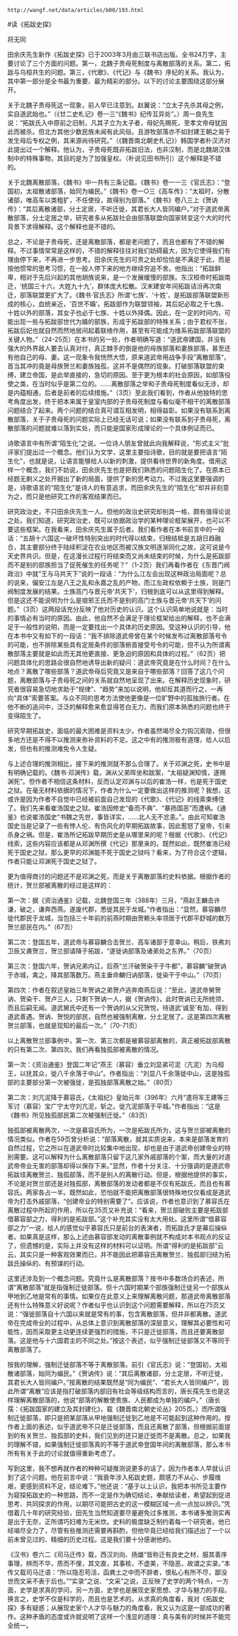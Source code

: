 `http://wangf.net/data/articles/b00/193.html`

#读《拓跋史探》

将无同

田余庆先生新作《拓跋史探》已于2003年3月由三联书店出版。全书24万字，主要讨论了三个方面的问题。第一，北魏子贵母死制度与离散部落的关系。第二，拓跋与乌桓共生的问题。第三，《代歌》、《代记》与《魏书》序纪的关系。我认为，其中第一部分是全书最为重要、最为精彩的部分。以下的讨论主要围绕这部分展开。

关于北魏子贵母死这一现象，前人早已注意到。赵翼说：“立太子先杀其母之例，实自道武始也。”（《廿二史札记》卷一三“《魏书》纪传互异处”。）周一良先生说：“拓跋氏入中原前之旧制，凡其子立为太子者，母妃先赐死，至孝文帝母犹因此而被杀。但北方其他少数民族未闻有此风俗。且游牧部落亦不如封建王朝之易于发生母后专权之例，其来源尚待研究。”（《魏晋南北朝史札记》）韩国学者朴汉济对此提出过一个解释。他认为，子贵母死既非拓跋旧法，也非汉制，而是北魏胡汉体制中的特殊事物，其目的是为了加强皇权。（朴说见田书所引）这个解释是不错的。

关于北魏离散部落，《魏书》中一共有三条记载。《魏书》卷一一三《官氏志》：“登国初，太祖散诸部落，始同为编民。”《魏书》卷一○三《高车传》：“太祖时，分散诸部，唯高车以类粗犷，不任使役，故得别为部落。”《魏书》卷八三上《贺讷传》：“其后离散诸部，分土定居，不听迁徙，其君长大人皆同编户。”对于道武帝离散部落，分土定居之举，研究者多从拓跋社会由部落联盟向国家转变这个大的时代背景下求得解释。这个解释也是不错的。

总之，不论是子贵母死，还是离散部落，都是老问题了，而且也都有了不错的解释。不过事情常常是这样的，不错的解释往往对我们妨碍最大，因为它使得我们有理由停下来，不再进一步思考。田余庆先生的可贵之处却恰恰是不满足于此，而是按他惯常的思考习惯，在一般人停下来的地方继续穷追不舍。他指出：“拓跋鲜卑，相对于先后兴起的其他胡族说来，是一个发展缓慢的部族。东汉桓帝时拓跋南迁，‘统国三十六，大姓九十九’，群体庞大松散。汉末建安年间拓跋诘汾再次南迁，部落联盟更扩大了。《魏书·官氏志》所谓‘七族’、‘十姓’，是拓跋部落联盟新形成的核心，血统亲近，‘百世不婚’。拓跋部作为联盟领袖，其后妃必取之于七族、十姓以外的部落，其女子也必于七族、十姓以外择偶。因此，在一定的时间内，可能出现一些与拓跋部世代为婚的部族，形成于拓跋部的特殊关系；由于君权不张，拓跋后妃也就自然而然地居间起着联络作用，甚至有可能成为维系拓跋部落联盟的关键人物。”（24-25页）在本书的另一处，作者明确写道：“道武帝建国，并没有强大的外界敌人要去认真对付，真正棘手的倒是他的母族部落和妻族部落，甚至还有他自己的母、妻。这一现象令我恍然大悟，原来道武帝用战争手段”离散部落“，首当其冲的竟是母族贺兰和妻族独孤，这并不是偶然的现象。打破部落联盟的束缚，建立帝国，是此举直接的，急切的原因。至于更为根本的社会原因，如部落役使之类，在当时似乎是第二位的。……离散部落之举和子贵母死制度看似无涉，却是内蕴相通，后者是前者的后续措施。”（3页）至此我们看到，作者从他独特的思考角度出发，终于把本来属于皇室内部的子贵母死制度与看似毫不相干的离散部落问题结合了起来。两个问题的结合真可谓互相发明，相得益彰。如果没有联系到离散部落，关于子贵母死的问题实际上已经无话可说；如果没有联系到子贵母死，离散部落的问题就难以落到实处，而只能是国家形成理论的一个具体例证而已。

诗歌语言中有所谓“陌生化”之说。一位诗人朋友曾就此向我解释说，“形式主义”批评家们提出过一个概念。他们认为文学，这里主要指诗歌，目的就是要把语言“陌生化”，也就是说，让语言能够给人以新的刺激，提供看待世界的新角度。借用这样一个概念，我们不妨说，田余庆先生也是把我们熟悉的问题陌生化了。在原本已经题无剩义之处开掘出了新的局面，提供了新的思考动力。不过我这里要强调的是，诗歌语言的“陌生化”是诗人的有意追求，而田余庆先生的“陌生化”却并非刻意为之，而只是他研究工作的客观结果而已。

研究政治史，不只田余庆先生一人。但他的政治史研究却别具一格，颇有值得论说之处。我们知道，研究政治史，既可以依据政治学的某种理论框架展开，也可以不要这些框架。在我看来，田余庆先生属于后者。我们看作者在本书前言中的一段话：“五胡十六国这一破坏性特别突出的时代得以结束，归根结柢是五胡日趋融合，其主要部分终于陆续积淀在农业地区而被汉族文明逐渐同化之故，这可说是今天史界共识。但是，在这漫长过程行将结束而又尚未结束的时候，为什么是拓跋部而不是别的部族担当了促死催生的任务呢？”（1-2页）我们再看作者在《东晋门阀政治》中就“王与马共天下”说的一段话：“为什么江左会出现这种政治局面呢？总的说来，偏安江左是八王之乱和永嘉之乱的产物，而江左政权依赖于士族，则是门阀制度发展的结果。士族高门与晋元帝‘共天下’，归根到底可以从这里得到解释。但是这还不能说明为什么是琅邪王氏而不是别的高门士族与晋元帝‘共天下’的问题。”（3页）这两段话充分反映了他对历史的认识。这个认识简单地说就是：当时的事情必有当时的原因。由此，他自然不会满足于理论框架给出的解释，也不会满足于一般性的说明，而是一定要找出一个具体的历史原因。受这种认识的引导，他在本书中又有如下的一段话：“我不排除道武帝曾在某个时候发布过离散部落号令的可能，也不排除某些具有定居条件的部落俯首接受号令的可能，但不认为所谓离散部落主要就是如此而无其他更直接、更急迫的原因和具体的过程。”（62页）把问题具体化的思路会很自然地诱导出新的疑问：道武帝究竟是在什么时间？在什么地点？离散了哪些部落？道武帝母后究竟又是来自于哪些部落？回答了这几个问题，离散部落与子贵母死之间的关系就自然地呈现了出来。在解释历史现象时，研究者很容易急切地求助于“规律”、“趋势”来加以说明，他却反其道而行之，一再向“具体”索要答案。与众不同的思考方法使他更像是一位旷野中的孤独旅行者。在他不断的追问中，泛泛的解释愈来愈显得苍白无力，而我们原本熟悉的问题也终于变得陌生了。

研究早期拓跋史，面临的最大困难是资料太少。作者虽然竭尽全力钩沉索隐，但很多地方还是不得不以推测来弥补资料的不足。这之中有的推测极有道理，给人以启发，但也有的推测难免令人生疑。

与上述合理的推测相比，接下来的推测就不那么合理了。关于邓渊之死，史书中是有明确记载的。《魏书·邓渊传》载，渊从父弟晖坐和跋案，“太祖疑渊知情，遂赐渊死”。但作者不相信这条材料，反而认定邓渊与以后的崔浩一样，也是死于国史之狱。在毫无材料依据的情况下，作者为什么一定要做出这样的推测呢？我想，这或许是因为作者不自觉中已经被前面自己发现的《代歌》、《代记》的线索束缚住了。我们先来看崔浩国史之狱。崔浩因修史“备而不典”、“暴扬国恶”而遭祸。《通鉴》也说崔浩国史“书魏之先世，事皆详实，……北人无不忿恚。”。由此可知崔浩国史当是记录了一些有悖人伦、有伤风化的早期拓跋故事，因此惹怒了皇帝，引来杀身之祸。但是，崔浩所记拓跋早期历史是从哪里来的呢？根据《代歌》、《代记》线索，这些内容应该都是从邓渊所撰《代记》那里来的。既然如此，既然崔浩已经死于国史之狱，那么更早的邓渊能不死于国史之狱吗？看来，为了符合这个逻辑，作者只能让邓渊死于国史之狱了。

更为值得商讨的问题还不是邓渊之死，而是关于离散部落的史料依据。根据作者的统计，贺兰部被离散的经过是这样的：

第一次：据《资治通鉴》记载，北魏登国三年（388年）三月，“燕赵王麟击许谦，破之，谦奔西燕。遂废代郡，悉徙其民于龙城。”作者指出：“显然，慕容麟尽徙代郡民于龙城，当包括三十年前的前燕时期由贺赖头率领居于代郡平舒城的数万贺兰部民在内。”（67页）

第二次：登国五年，道武帝与慕容麟合击贺兰、高车诸部于意幸山。稍后，铁弗刘卫辰又袭贺兰，贺兰部请降于拓跋，“遂徙讷部落及诸弟处之东界。”（70页）

第三次：登国六年，贺讷兄弟内讧，后燕“兰汗破贺染干于牛都”，慕容麟“破贺讷于赤城，禽之，降其部落数万。燕主垂命麟归讷部落，徙染干于中山。”（70页）

第四次：作者在叙述皇始三年贺讷之弟贺卢逃奔南燕后说：“至此，道武帝舅贺讷、贺染干、贺卢三人，只剩下贺讷一人，据《贺讷传》，此时贺讷已无所统领，而且后嗣无闻。道武舅氏中还有一个贺讷的从父兄贺悦，待道武‘诚至’有加，得到道武善遇。贺讷、贺悦的部民，自然也被强制离散，分土定居了。这是第四次离散贺兰部落，也就是现知的最后一次。”（70-71页）

以上离散贺兰部事例中，第一次、第三次都是被慕容部离散的，真正被拓跋部离散的只有第二次、第四次。我们再看独孤部被离散的情况。

第一次：《资治通鉴》登国二年记“燕王（慕容）垂立刘显弟可泥（亢泥）为乌桓王，以抚其众，徙八千余落于中山”。作者指出：“刘显八千余落徙中山，这是独孤部的主要部分第一次被强徙，是孤独部落离散之始。”（80页）

第二次：刘亢泥降于慕容氏，《太祖纪》皇始元年（396年）六月“遣将军王建等三军讨（慕容）宝广宁太守刘亢泥，斩之。徙亢泥部落于平城。”作者指出：“这是《魏书》所见独孤部民第二次被强制迁徙。”（83页）

独孤部被离散两次，一次是慕容氏所为，一次是拓跋氏所为，这与贺兰部被离散的情况类似。作者在59页曾分析说：“部落离散，就其实质说来，本来是部落发育的自然过程，它之所以在道武帝时比较集中地出现，却也是由于道武帝创建帝业的特别需要。这可以解释为什么离散部落只留下这几家外戚部落的个案，而大量的对道武帝帝业无害的部落却得以保存下来。”显然，作者十分关注、十分强调的是道武帝拓跋珪离散贺兰、独孤部落，而不是别人的离散行动。但是，根据他提供的事实，不论是对贺兰部还是对独孤部，离散部落的发动者都是不仅有拓跋氏，而且也有慕容氏。两家各占一半。既然如此，恐怕就不能把离散部落很特殊地仅仅看成是道武帝为打击外戚部落，“创建帝业的特别需要了”。应该说，作者也意识到了慕容氏在离散过程中所起的作用，所以在35页又补充说：“看来，贺兰部破败主要是拓跋部借慕容部之力，得利的是拓跋部。”这个补充其实没有太大用处。这里所谓“借慕容部之力”一说，给人的感觉似乎慕容氏只是前台的表演者，而拓跋氏才是幕后操纵者。如果真是这样，那么上述由慕容部发动的离散事例就不构成对本书观点的反证了，但遗憾的是，实际上并没有这样的材料可以证明。所谓“得利的是拓跋部”云云，其实只是一种客观效果而已，并不能因此把慕容氏离散贺兰、独孤部归结为拓跋氏操纵的、有预谋的行动。

这里还涉及到一个概念问题。究竟什么是离散部落？按书中多数场合的表述，所谓“离散部落”就是指强制迁徙部落。但十六国时期某个部族强制迁徙另一个部族从甲地到乙地是常有的事情。如果仅在此意义上来理解离散问题，那道武帝离散部落还有什么特殊意义好说呢？作者似乎也认识到这个问题需要解释，所以在75页又说：“强徙部落自十六国以来就是常有的事，包含离散部落，但并非都离散。道武帝在完成帝业的过程中，从总体上意识到离散部落的深层意义，理解其必要性和可能性，因而采取更主动更连续更强烈的措施，不只是迁徙部落，而且还要离散部落。这是他与十六国君主的不同之处。”按这个表述，似乎强制迁徙部落又不等同于离散部落了。

按我的理解，强制迁徙部落不等于离散部落。前引《官氏志》说：“登国初，太祖散诸部落，始同为编民。”《贺讷传》说：“其后离散诸部，分土定居，不听迁徙，其君长大人皆同编户。”按离散的结果既然是“同为编民”、“君长大人皆同编户”，因此所谓“离散”应该是指打破部落内部旧有社会等级结构而言的，唐长孺先生也是这样理解离散部落的，他说“部落的解散使贵族、人民都成为单独的编户。”（唐长孺：《拓跋国家的建立及其封建化》，载《魏晋南北朝史论丛》205页。）而所谓强制迁徙部落，即只是把某部落从甲地强制迁徙到乙地是不可能起到这种作用的。按作者上面的表述，似乎道武帝不只是迁徙部落，而且还离散了部落，但根据前面提到的有关贺兰、独孤部的史料，我们见到的还只是迁徙而不是离散。总之，如果我的理解不错，如果强制迁徙部落真的不等于道武帝登国年间的离散部落，那么本书所有有关于此的讨论就值得重新考虑了。

写到这里，我不想再就作者的种种可疑推测说更多的话了，因为作者本人早就认识到了这个问题。他在前言中说：“我衰年涉入拓跋史题，颇感力不从心、步履维艰，更感到资料不足，结论难下。”他还说：“基于以上认识，我把本书所见主要作为窥探拓跋史的一种思路，而不一定是作为确切结论，奉献给读者，希望起到促进思考、共同探求的作用，以期尽可能把古史的这一模糊区域一点一点加以辨识。”凭借着几十年的研究经验，田先生当然知道要尽量避免过多推测，本书诸多推测实再是出于无奈，正所谓巧妇难为无米炊。史料的极度缺乏制约着每一个研究者。他已经竭尽全力了，尽管有些推测还需要再斟酌，但他毕竟已经给我们描述出了一个以前未曾见过的、精细的历史过程。这是我们要十分感谢他的。

《汉书》卷六二《司马迁传》载，西汉刘向、扬雄“皆称迁有良史之材，服其善序事理，辨而不华，质而不俚，其文直，其事核，不虚美，不隐恶，故谓之实录。”本传又载司马迁语：“所以隐忍苟活，函粪土之中而不辞者，恨私心有所不尽，鄙没世而文采不表于后也。”“实录”之说、“文采”之说，正反映了史学的两个特点，一方面，史学是求真的学问，另一方面，史学也是展现史家思想、才华与魅力的手段。换言之，史学不仅是科学的，而且也是艺术的。从求真的角度看，我对《拓跋史探》多有疑惑；从展现史家个人才华与魅力的角度看，我又认为这是一部成功的著作。这种矛盾的态度或许就说明了这样一个浅显的道理：真与美有的时候并不能完全统一。